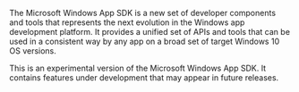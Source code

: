 The Microsoft Windows App SDK is a new set of developer components and tools that represents the 
next evolution in the Windows app development platform. It provides a unified set of APIs and tools
that can be used in a consistent way by any app on a broad set of target Windows 10 OS versions.

This is an experimental version of the Microsoft Windows App SDK. It contains features under 
development that may appear in future releases.